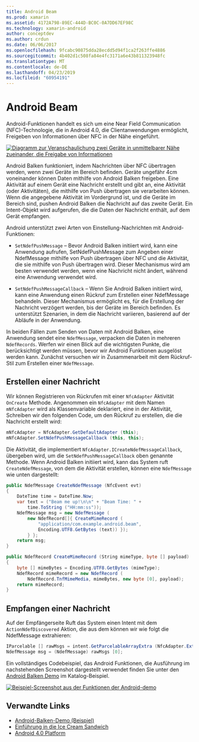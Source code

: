 ```yaml
---
title: Android Beam
ms.prod: xamarin
ms.assetid: 4172A798-89EC-444D-BC0C-0A7DD67EF98C
ms.technology: xamarin-android
author: conceptdev
ms.author: crdun
ms.date: 06/06/2017
ms.openlocfilehash: 9fcabc90875dda28ecdd5d94f1ca2f263ffe4886
ms.sourcegitcommit: 4b402d1c508fa84e4fc3171a6e43b811323948fc
ms.translationtype: MT
ms.contentlocale: de-DE
ms.lasthandoff: 04/23/2019
ms.locfileid: "60954191"
---
```

# <a name="android-beam"></a>Android Beam

Android-Funktionen handelt es sich um eine Near Field Communication (NFC)-Technologie, die in Android 4.0, die Clientanwendungen ermöglicht, Freigeben von Informationen über NFC in der Nähe eingeführt.

[![Diagramm zur Veranschaulichung zwei Geräte in unmittelbarer Nähe zueinander, die Freigabe von Informationen](android-beam-images/androidbeam.png)](android-beam-images/androidbeam.png#lightbox)

Android Balken funktioniert, indem Nachrichten über NFC übertragen werden, wenn zwei Geräte im Bereich befinden. Geräte ungefähr 4cm voneinander können Daten mithilfe von Android Balken freigeben. Eine Aktivität auf einem Gerät eine Nachricht erstellt und gibt an, eine Aktivität (oder Aktivitäten), die mithilfe von Push übertragen sie verarbeiten können. Wenn die angegebene Aktivität im Vordergrund ist, und die Geräte im Bereich sind, pushen Android Balken die Nachricht auf das zweite Gerät. Ein Intent-Objekt wird aufgerufen, die die Daten der Nachricht enthält, auf dem Gerät empfangen.

Android unterstützt zwei Arten von Einstellung-Nachrichten mit Android-Funktionen:

-   `SetNdefPushMessage` – Bevor Android Balken initiiert wird, kann eine Anwendung aufrufen, SetNdefPushMessage zum Angeben einer NdefMessage mithilfe von Push übertragen über NFC und die Aktivität, die sie mithilfe von Push übertragen wird. Dieser Mechanismus wird am besten verwendet werden, wenn eine Nachricht nicht ändert, während eine Anwendung verwendet wird.

-   `SetNdefPushMessageCallback` – Wenn Sie Android Balken initiiert wird, kann eine Anwendung einen Rückruf zum Erstellen einer NdefMessage behandeln. Dieser Mechanismus ermöglicht es, für die Erstellung der Nachricht verzögert werden, bis der Geräte im Bereich befinden. Es unterstützt Szenarien, in dem die Nachricht variieren, basierend auf der Abläufe in der Anwendung.


In beiden Fällen zum Senden von Daten mit Android Balken, eine Anwendung sendet eine `NdefMessage`, verpacken die Daten in mehreren `NdefRecords`. Werfen wir einen Blick auf die wichtigsten Punkte, die berücksichtigt werden müssen, bevor wir Android Funktionen ausgelöst werden kann. Zunächst versuchen wir in Zusammenarbeit mit dem Rückruf-Stil zum Erstellen einer `NdefMessage`.


## <a name="creating-a-message"></a>Erstellen einer Nachricht

Wir können Registrieren von Rückrufen mit einer `NfcAdapter` Aktivität `OnCreate` Methode. Angenommen ein `NfcAdapter` mit dem Namen `mNfcAdapter` wird als Klassenvariable deklariert, eine in der Aktivität, Schreiben wir den folgenden Code, um den Rückruf zu erstellen, die die Nachricht erstellt wird:

```csharp
mNfcAdapter = NfcAdapter.GetDefaultAdapter (this);
mNfcAdapter.SetNdefPushMessageCallback (this, this);
```

Die Aktivität, die implementiert `NfcAdapter.ICreateNdefMessageCallback`, übergeben wird, um die `SetNdefPushMessageCallback` oben genannte Methode. Wenn Android Balken initiiert wird, kann das System ruft `CreateNdefMessage`, von dem die Aktivität erstellen, können eine `NdefMessage` wie unten dargestellt:

```csharp
public NdefMessage CreateNdefMessage (NfcEvent evt)
{
    DateTime time = DateTime.Now;
    var text = ("Beam me up!\n\n" + "Beam Time: " +
        time.ToString ("HH:mm:ss"));
    NdefMessage msg = new NdefMessage (
        new NdefRecord[]{ CreateMimeRecord (
            "application/com.example.android.beam",
            Encoding.UTF8.GetBytes (text)) });
        } };
    return msg;
}

public NdefRecord CreateMimeRecord (String mimeType, byte [] payload)
{
    byte [] mimeBytes = Encoding.UTF8.GetBytes (mimeType);
    NdefRecord mimeRecord = new NdefRecord (
        NdefRecord.TnfMimeMedia, mimeBytes, new byte [0], payload);
    return mimeRecord;
}
```


## <a name="receiving-a-message"></a>Empfangen einer Nachricht

Auf der Empfängerseite Ruft das System einen Intent mit dem `ActionNdefDiscovered` Aktion, die aus dem können wir wie folgt die NdefMessage extrahieren:

```csharp
IParcelable [] rawMsgs = intent.GetParcelableArrayExtra (NfcAdapter.ExtraNdefMessages);
NdefMessage msg = (NdefMessage) rawMsgs [0];
```

Ein vollständiges Codebeispiel, das Android Funktionen, die Ausführung im nachstehenden Screenshot dargestellt verwendet finden Sie unter den [Android Balken Demo](https://developer.xamarin.com/samples/monodroid/AndroidBeamDemo/) im Katalog-Beispiel.

[![Beispiel-Screenshot aus der Funktionen der Android-demo](android-beam-images/24.png)](android-beam-images/24.png#lightbox)



## <a name="related-links"></a>Verwandte Links

- [Android-Balken-Demo (Beispiel)](https://developer.xamarin.com/samples/monodroid/AndroidBeamDemo/)
- [Einführung in die Ice Cream Sandwich](http://www.android.com/about/ice-cream-sandwich/)
- [Android 4.0 Platform](https://developer.android.com/sdk/android-4.0.html)
